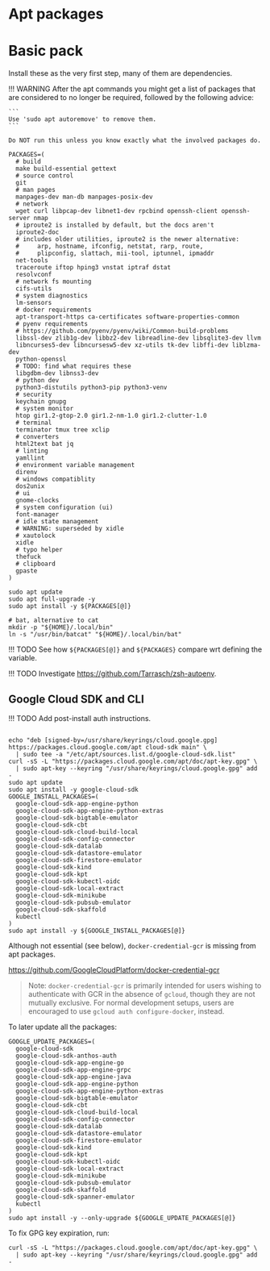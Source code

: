 # Apt packages

# Basic pack

Install these as the very first step, many of them are dependencies.

!!! WARNING
    After the apt commands you might get a list of packages that are considered
    to no longer be required, followed by the following advice:

    ```
    Use 'sudo apt autoremove' to remove them.
    ```

    Do NOT run this unless you know exactly what the involved packages do.


```shell
PACKAGES=(
  # build
  make build-essential gettext
  # source control
  git
  # man pages
  manpages-dev man-db manpages-posix-dev
  # network
  wget curl libpcap-dev libnet1-dev rpcbind openssh-client openssh-server nmap
  # iproute2 is installed by default, but the docs aren't
  iproute2-doc
  # includes older utilities, iproute2 is the newer alternative:
  #     arp, hostname, ifconfig, netstat, rarp, route,
  #     plipconfig, slattach, mii-tool, iptunnel, ipmaddr
  net-tools
  traceroute iftop hping3 vnstat iptraf dstat
  resolvconf
  # network fs mounting
  cifs-utils
  # system diagnostics
  lm-sensors
  # docker requirements
  apt-transport-https ca-certificates software-properties-common
  # pyenv requirements
  # https://github.com/pyenv/pyenv/wiki/Common-build-problems
  libssl-dev zlib1g-dev libbz2-dev libreadline-dev libsqlite3-dev llvm
  libncurses5-dev libncursesw5-dev xz-utils tk-dev libffi-dev liblzma-dev
  python-openssl
  # TODO: find what requires these
  libgdbm-dev libnss3-dev
  # python dev
  python3-distutils python3-pip python3-venv
  # security
  keychain gnupg
  # system monitor
  htop gir1.2-gtop-2.0 gir1.2-nm-1.0 gir1.2-clutter-1.0
  # terminal
  terminator tmux tree xclip
  # converters
  html2text bat jq
  # linting
  yamllint
  # environment variable management
  direnv
  # windows compatiblity
  dos2unix
  # ui
  gnome-clocks
  # system configuration (ui)
  font-manager
  # idle state management
  # WARNING: superseded by xidle
  # xautolock
  xidle
  # typo helper
  thefuck
  # clipboard
  gpaste
)

sudo apt update
sudo apt full-upgrade -y
sudo apt install -y ${PACKAGES[@]}

# bat, alternative to cat
mkdir -p "${HOME}/.local/bin"
ln -s "/usr/bin/batcat" "${HOME}/.local/bin/bat"
```

!!! TODO
    See how `${PACKAGES[@]}` and `${PACKAGES}` compare wrt defining the variable.

!!! TODO
    Investigate <https://github.com/Tarrasch/zsh-autoenv>.


## Google Cloud SDK and CLI

!!! TODO
    Add post-install auth instructions.

```shell

echo "deb [signed-by=/usr/share/keyrings/cloud.google.gpg] https://packages.cloud.google.com/apt cloud-sdk main" \
  | sudo tee -a "/etc/apt/sources.list.d/google-cloud-sdk.list"
curl -sS -L "https://packages.cloud.google.com/apt/doc/apt-key.gpg" \
  | sudo apt-key --keyring "/usr/share/keyrings/cloud.google.gpg" add -
sudo apt update
sudo apt install -y google-cloud-sdk
GOOGLE_INSTALL_PACKAGES=(
  google-cloud-sdk-app-engine-python
  google-cloud-sdk-app-engine-python-extras
  google-cloud-sdk-bigtable-emulator
  google-cloud-sdk-cbt
  google-cloud-sdk-cloud-build-local
  google-cloud-sdk-config-connector
  google-cloud-sdk-datalab
  google-cloud-sdk-datastore-emulator
  google-cloud-sdk-firestore-emulator
  google-cloud-sdk-kind
  google-cloud-sdk-kpt
  google-cloud-sdk-kubectl-oidc
  google-cloud-sdk-local-extract
  google-cloud-sdk-minikube
  google-cloud-sdk-pubsub-emulator
  google-cloud-sdk-skaffold
  kubectl
)
sudo apt install -y ${GOOGLE_INSTALL_PACKAGES[@]}
```

Although not essential (see below), `docker-credential-gcr` is missing from apt packages.

<https://github.com/GoogleCloudPlatform/docker-credential-gcr>

> Note: `docker-credential-gcr` is primarily intended for users
> wishing to authenticate with GCR in the absence of `gcloud`,
> though they are not mutually exclusive. For normal development setups,
> users are encouraged to use `gcloud auth configure-docker`, instead.

To later update all the packages:

```shell
GOOGLE_UPDATE_PACKAGES=(
  google-cloud-sdk
  google-cloud-sdk-anthos-auth
  google-cloud-sdk-app-engine-go
  google-cloud-sdk-app-engine-grpc
  google-cloud-sdk-app-engine-java
  google-cloud-sdk-app-engine-python
  google-cloud-sdk-app-engine-python-extras
  google-cloud-sdk-bigtable-emulator
  google-cloud-sdk-cbt
  google-cloud-sdk-cloud-build-local
  google-cloud-sdk-config-connector
  google-cloud-sdk-datalab
  google-cloud-sdk-datastore-emulator
  google-cloud-sdk-firestore-emulator
  google-cloud-sdk-kind
  google-cloud-sdk-kpt
  google-cloud-sdk-kubectl-oidc
  google-cloud-sdk-local-extract
  google-cloud-sdk-minikube
  google-cloud-sdk-pubsub-emulator
  google-cloud-sdk-skaffold
  google-cloud-sdk-spanner-emulator
  kubectl
)
sudo apt install -y --only-upgrade ${GOOGLE_UPDATE_PACKAGES[@]}
```

To fix GPG key expiration, run:

```shell
curl -sS -L "https://packages.cloud.google.com/apt/doc/apt-key.gpg" \
  | sudo apt-key --keyring "/usr/share/keyrings/cloud.google.gpg" add -
```
